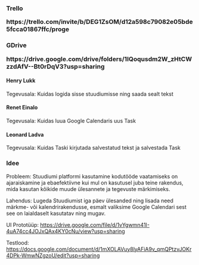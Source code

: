 <h3>Trello</3>
<p> https://trello.com/invite/b/DEG1ZsOM/d12a598c79082e05bde5fcca01867ffc/proge </p>
<h3>GDrive</3>
<p>https://drive.google.com/drive/folders/1IQoqusdm2W_zHtCWzzdAfV--Bt0rDqV3?usp=sharing </p>

<h4> Henry Lukk</h4> 
<p>Tegevusala: Kuidas logida sisse stuudiumisse ning saada sealt tekst</p>

<h4> Renet Einalo</h4> 
<p>Tegevusala: Kuidas luua Google Calendaris uus Task</p>

<h4> Leonard Ladva</h4>
<p>Tegevusala: Kuidas Taski kirjutada salvestatud tekst ja salvestada Task</p>


<h3>Idee</h3>
<p>Probleem: Stuudiumi platformi kasutamine kodutööde vaatamiseks on ajaraiskamine ja ebaefektiivne kui mul on kasutusel juba teine rakendus, mida kasutan kõikide muude ülesannete ja tegevuste märkimiseks.

Lahendus: Lugeda Stuudiumist iga päev ülesanded ning lisada need märkme- või kalendrirakendusse, esmalt valiksime Google Calendari sest see on laialdaselt kasutatav ning mugav.</p>

UI Prototüüp:
https://drive.google.com/file/d/1vYgwmn41I-4uA74cc4JOJxQAx4KY0cNu/view?usp=sharing

Testlood:
https://docs.google.com/document/d/1mXOLAVuy8lyAFiA9v_qmQPtzvJOKr4DPk-WmwNZgzoU/edit?usp=sharing

